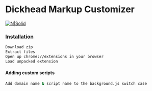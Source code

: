 # Dickhead Markup Customizer

[![N|Solid](https://developer.chrome.com/static/images/chrome-logo.png)](https://nodesource.com/products/nsolid)

### Installation

```sh
Download zip
Extract files
Open up chrome://extensions in your browser
Load unpacked extension
```

#### Adding custom scripts
```sh
Add domain name & script name to the background.js switch case
```
